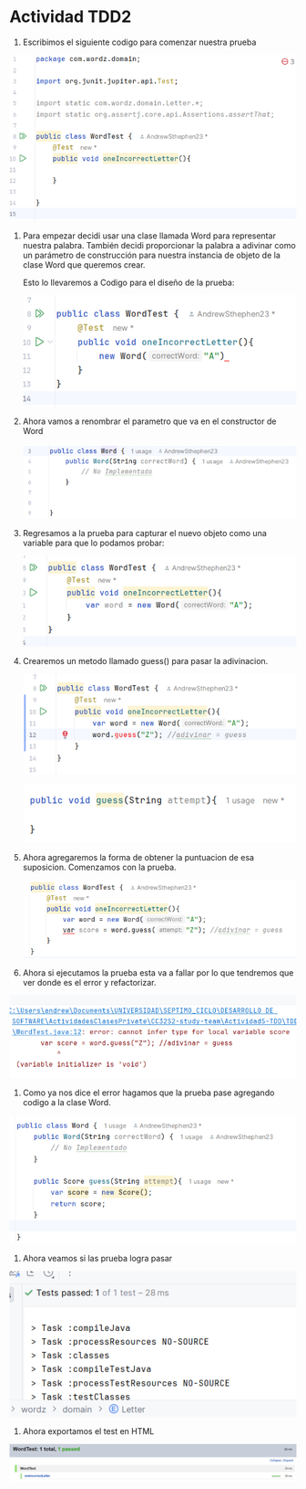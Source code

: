 # Actividad TDD2

1. Escribimos el siguiente codigo para comenzar nuestra prueba

![Untitled](Imagenes/Untitled.png)

1. Para empezar decidi usar una clase llamada Word para representar nuestra palabra. También decidi proporcionar la palabra a adivinar como un parámetro de construcción para nuestra instancia de objeto de la clase Word que queremos crear. 
    
    Esto lo llevaremos a Codigo para el diseño de la prueba:
    
    ![Untitled](Imagenes/Untitled%201.png)
    
2. Ahora vamos a renombrar el parametro que va en el constructor de Word
    
    ![Untitled](Imagenes/Untitled%202.png)
    
3. Regresamos a la prueba para capturar el nuevo objeto como una variable para que lo podamos probar:
    
    ![Untitled](Imagenes/Untitled%203.png)
    
4. Crearemos un metodo llamado guess() para pasar la adivinacion.
    
    ![Untitled](Imagenes/Untitled%204.png)
    
    ![Untitled](Imagenes/Untitled%205.png)
    
5. Ahora agregaremos la forma de obtener la puntuacion de esa suposicion. Comenzamos con la prueba.
    
    ![Untitled](Imagenes/Untitled%206.png)
    
6. Ahora si ejecutamos la prueba esta va a fallar por lo que tendremos que ver donde es el error y refactorizar.

![Untitled](Imagenes/Untitled%207.png)

1. Como ya nos dice el error hagamos que la prueba pase agregando codigo a la clase Word.

![Untitled](Imagenes/Untitled%208.png)

1. Ahora veamos si las prueba logra pasar 

![Untitled](Imagenes/Untitled%209.png)

1. Ahora exportamos el test en HTML

![Untitled](Imagenes/Untitled%2010.png)